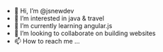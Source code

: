 - 👋 Hi, I’m @jsnewdev
- 👀 I’m interested in java & travel
- 🌱 I’m currently learning angular.js
- 💞️ I’m looking to collaborate on building websites
- 📫 How to reach me ...

<!---
jsnewdev/jsnewdev is a ✨ special ✨ repository because its `README.md` (this file) appears on your GitHub profile.
You can click the Preview link to take a look at your changes.
--->
